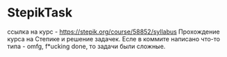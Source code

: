 # StepikTask
ссылка на курс - https://stepik.org/course/58852/syllabus
Прохождение курса на Степике и решение задачек. 
Есле в коммите написано что-то типа - omfg, f*ucking done, то задачи были сложные.
